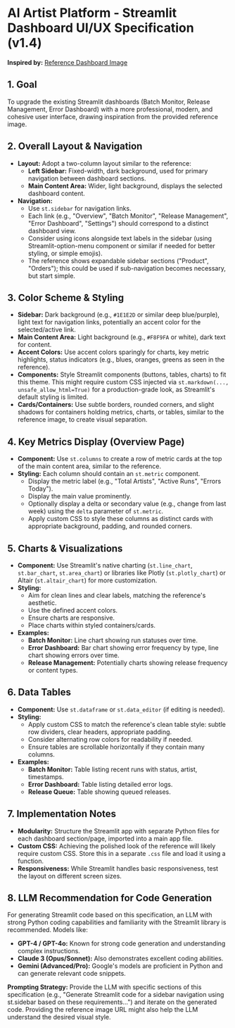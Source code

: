 # AI Artist Platform - Streamlit Dashboard UI/UX Specification (v1.4)

**Inspired by:** [Reference Dashboard Image](https://miro.medium.com/v2/resize:fit:1000/1*qalZbT0QnbRNiOnx2hXMnQ.png)

## 1. Goal

To upgrade the existing Streamlit dashboards (Batch Monitor, Release Management, Error Dashboard) with a more professional, modern, and cohesive user interface, drawing inspiration from the provided reference image.

## 2. Overall Layout & Navigation

*   **Layout:** Adopt a two-column layout similar to the reference:
    *   **Left Sidebar:** Fixed-width, dark background, used for primary navigation between dashboard sections.
    *   **Main Content Area:** Wider, light background, displays the selected dashboard content.
*   **Navigation:**
    *   Use `st.sidebar` for navigation links.
    *   Each link (e.g., "Overview", "Batch Monitor", "Release Management", "Error Dashboard", "Settings") should correspond to a distinct dashboard view.
    *   Consider using icons alongside text labels in the sidebar (using Streamlit-option-menu component or similar if needed for better styling, or simple emojis).
    *   The reference shows expandable sidebar sections ("Product", "Orders"); this could be used if sub-navigation becomes necessary, but start simple.

## 3. Color Scheme & Styling

*   **Sidebar:** Dark background (e.g., `#1E1E2D` or similar deep blue/purple), light text for navigation links, potentially an accent color for the selected/active link.
*   **Main Content Area:** Light background (e.g., `#F8F9FA` or white), dark text for content.
*   **Accent Colors:** Use accent colors sparingly for charts, key metric highlights, status indicators (e.g., blues, oranges, greens as seen in the reference).
*   **Components:** Style Streamlit components (buttons, tables, charts) to fit this theme. This might require custom CSS injected via `st.markdown(..., unsafe_allow_html=True)` for a production-grade look, as Streamlit's default styling is limited.
*   **Cards/Containers:** Use subtle borders, rounded corners, and slight shadows for containers holding metrics, charts, or tables, similar to the reference image, to create visual separation.

## 4. Key Metrics Display (Overview Page)

*   **Component:** Use `st.columns` to create a row of metric cards at the top of the main content area, similar to the reference.
*   **Styling:** Each column should contain an `st.metric` component.
    *   Display the metric label (e.g., "Total Artists", "Active Runs", "Errors Today").
    *   Display the main value prominently.
    *   Optionally display a delta or secondary value (e.g., change from last week) using the `delta` parameter of `st.metric`.
    *   Apply custom CSS to style these columns as distinct cards with appropriate background, padding, and rounded corners.

## 5. Charts & Visualizations

*   **Component:** Use Streamlit's native charting (`st.line_chart`, `st.bar_chart`, `st.area_chart`) or libraries like Plotly (`st.plotly_chart`) or Altair (`st.altair_chart`) for more customization.
*   **Styling:**
    *   Aim for clean lines and clear labels, matching the reference's aesthetic.
    *   Use the defined accent colors.
    *   Ensure charts are responsive.
    *   Place charts within styled containers/cards.
*   **Examples:**
    *   **Batch Monitor:** Line chart showing run statuses over time.
    *   **Error Dashboard:** Bar chart showing error frequency by type, line chart showing errors over time.
    *   **Release Management:** Potentially charts showing release frequency or content types.

## 6. Data Tables

*   **Component:** Use `st.dataframe` or `st.data_editor` (if editing is needed).
*   **Styling:**
    *   Apply custom CSS to match the reference's clean table style: subtle row dividers, clear headers, appropriate padding.
    *   Consider alternating row colors for readability if needed.
    *   Ensure tables are scrollable horizontally if they contain many columns.
*   **Examples:**
    *   **Batch Monitor:** Table listing recent runs with status, artist, timestamps.
    *   **Error Dashboard:** Table listing detailed error logs.
    *   **Release Queue:** Table showing queued releases.

## 7. Implementation Notes

*   **Modularity:** Structure the Streamlit app with separate Python files for each dashboard section/page, imported into a main app file.
*   **Custom CSS:** Achieving the polished look of the reference will likely require custom CSS. Store this in a separate `.css` file and load it using a function.
*   **Responsiveness:** While Streamlit handles basic responsiveness, test the layout on different screen sizes.

## 8. LLM Recommendation for Code Generation

For generating Streamlit code based on this specification, an LLM with strong Python coding capabilities and familiarity with the Streamlit library is recommended. Models like:

*   **GPT-4 / GPT-4o:** Known for strong code generation and understanding complex instructions.
*   **Claude 3 (Opus/Sonnet):** Also demonstrates excellent coding abilities.
*   **Gemini (Advanced/Pro):** Google's models are proficient in Python and can generate relevant code snippets.

**Prompting Strategy:** Provide the LLM with specific sections of this specification (e.g., "Generate Streamlit code for a sidebar navigation using st.sidebar based on these requirements...") and iterate on the generated code. Providing the reference image URL might also help the LLM understand the desired visual style.
